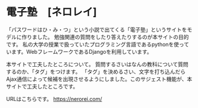 # 電子塾　[ネロレイ]
「パスワードはひ・み・つ」という小説で出てくる「電子塾」というサイトをモデルに作りました。
勉強関連の質問をしたり答えたりするのが本サイトの目的です。
私の大学の授業で扱っていたプログラミング言語であるpythonを使っています。WebフレームワークであるDjangoを利用しています。

本サイトで工夫したところについて。
質問するさいはなんの教科について質問するのか、「タグ」をつけます。
「タグ」を決めるさい、文字を打ち込んだらAjax通信によって候補を出現させるようにしました。このサジェスト機能が、本サイトで工夫したところです。

URLはこちらです。
https://nerorei.com/
